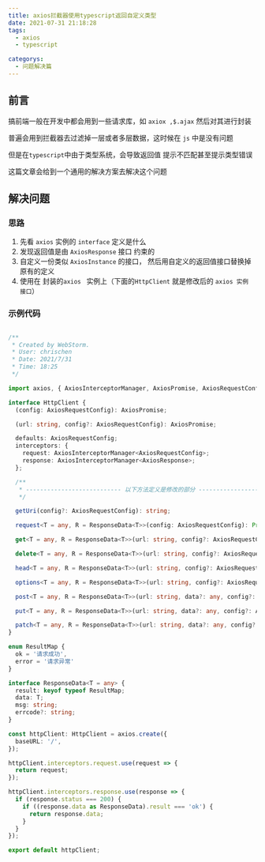 ```yaml
---
title: axios拦截器使用typescript返回自定义类型
date: 2021-07-31 21:18:28
tags:
  - axios
  - typescript

categorys:
  - 问题解决篇
---
```




## 前言

搞前端一般在开发中都会用到一些请求库，如 `axiox ,$.ajax` 然后对其进行封装

普遍会用到拦截器去过滤掉一层或者多层数据，这时候在 `js` 中是没有问题

但是在`typescript`中由于类型系统，会导致返回值 提示不匹配甚至提示类型错误

这篇文章会给到一个通用的解决方案去解决这个问题



## 解决问题

### 思路

1. 先看 `axios` 实例的 `interface` 定义是什么
2. 发现返回值是由 `AxiosResponse` 接口 约束的
3. 自定义一份类似 `AxiosInstance` 的接口， 然后用自定义的返回值接口替换掉原有的定义
4. 使用在 封装的`axios ` 实例上（下面的`HttpClient`  就是修改后的 `axios 实例 接口`）

### 

### 示例代码

```typescript

/**
 * Created by WebStorm.
 * User: chrischen
 * Date: 2021/7/31
 * Time: 18:25
 */

import axios, { AxiosInterceptorManager, AxiosPromise, AxiosRequestConfig, AxiosResponse } from 'axios';

interface HttpClient {
  (config: AxiosRequestConfig): AxiosPromise;

  (url: string, config?: AxiosRequestConfig): AxiosPromise;

  defaults: AxiosRequestConfig;
  interceptors: {
    request: AxiosInterceptorManager<AxiosRequestConfig>;
    response: AxiosInterceptorManager<AxiosResponse>;
  };

  /**
   * --------------------------- 以下方法定义是修改的部分 --------------------------------------
   */

  getUri(config?: AxiosRequestConfig): string;

  request<T = any, R = ResponseData<T>>(config: AxiosRequestConfig): Promise<R>;

  get<T = any, R = ResponseData<T>>(url: string, config?: AxiosRequestConfig): Promise<R>;

  delete<T = any, R = ResponseData<T>>(url: string, config?: AxiosRequestConfig): Promise<R>;

  head<T = any, R = ResponseData<T>>(url: string, config?: AxiosRequestConfig): Promise<R>;

  options<T = any, R = ResponseData<T>>(url: string, config?: AxiosRequestConfig): Promise<R>;

  post<T = any, R = ResponseData<T>>(url: string, data?: any, config?: AxiosRequestConfig): Promise<R>;

  put<T = any, R = ResponseData<T>>(url: string, data?: any, config?: AxiosRequestConfig): Promise<R>;

  patch<T = any, R = ResponseData<T>>(url: string, data?: any, config?: AxiosRequestConfig): Promise<R>;
}

enum ResultMap {
  ok = '请求成功',
  error = '请求异常'
}

interface ResponseData<T = any> {
  result: keyof typeof ResultMap;
  data: T;
  msg: string;
  errcode?: string;
}

const httpClient: HttpClient = axios.create({
  baseURL: '/',
});

httpClient.interceptors.request.use(request => {
  return request;
});

httpClient.interceptors.response.use(response => {
  if (response.status === 200) {
    if ((response.data as ResponseData).result === 'ok') {
      return response.data;
    }
  }
});

export default httpClient;
```

